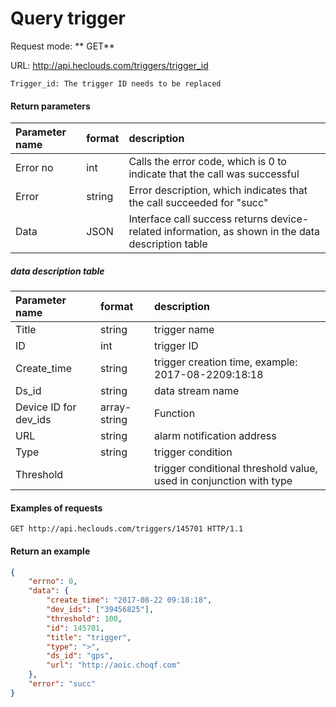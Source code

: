 # Query trigger
Request mode: ** GET**

URL: http://api.heclouds.com/triggers/trigger_id

    Trigger_id: The trigger ID needs to be replaced

#### Return parameters
Parameter name | format | description
:- | :- | :- 
Error no | int | Calls the error code, which is 0 to indicate that the call was successful
Error | string | Error description, which indicates that the call succeeded for "succ"
Data | JSON | Interface call success returns device-related information, as shown in the data description table

##### data description table
Parameter name | format | description
:- | :- | :- 
Title | string | trigger name
ID | int | trigger ID
Create_time | string | trigger creation time, example: 2017-08-2209:18:18
Ds_id | string | data stream name
Device ID for dev_ids | array-string | Function
URL | string | alarm notification address
Type | string | trigger condition
Threshold | | trigger conditional threshold value, used in conjunction with type

#### Examples of requests
```text
GET http://api.heclouds.com/triggers/145701 HTTP/1.1
```

#### Return an example
```json
{
    "errno": 0,
    "data": {
        "create_time": "2017-08-22 09:18:18",
        "dev_ids": ["39456825"],
        "threshold": 100,
        "id": 145701,
        "title": "trigger",
        "type": ">",
        "ds_id": "gps",
        "url": "http://aoic.choqf.com"
    },
    "error": "succ"
}
```